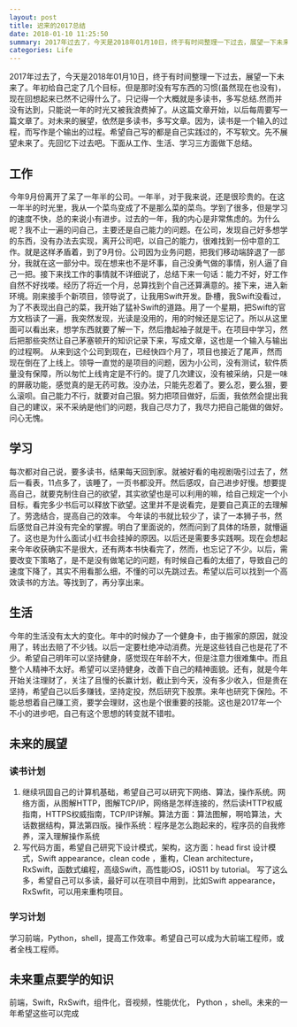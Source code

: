 ```yaml
---
layout: post
title: 迟来的2017总结
date: 2018-01-10 11:25:50
summary: 2017年过去了，今天是2018年01月10日，终于有时间整理一下过去，展望一下未来了。年初给自己定了几个目标，但是那时没有写东西的习惯(虽然现在也没有)，现在回想起来已然不记得什么了。只记得一个大概就是多读书，多写总结.然而并没有达到，只能说一年的时光又被我浪费掉了。
categories: Life
---
```

2017年过去了，今天是2018年01月10日，终于有时间整理一下过去，展望一下未来了。年初给自己定了几个目标，但是那时没有写东西的习惯(虽然现在也没有)，现在回想起来已然不记得什么了。只记得一个大概就是多读书，多写总结.然而并没有达到，只能说一年的时光又被我浪费掉了。从这篇文章开始，以后每周要写一篇文章了。对未来的展望，依然是多读书，多写文章。因为，读书是一个输入的过程，而写作是个输出的过程。希望自己写的都是自己实践过的，不写软文。先不展望未来了。先回忆下过去吧。下面从工作、生活、学习三方面做下总结。
<!-- more -->
## 工作

今年9月份离开了呆了一年半的公司。一年半，对于我来说，还是很珍贵的。在这一年半的时光里，我从一个菜鸟变成了不是那么菜的菜鸟。学到了很多，但是学习的速度不快，总的来说小有进步。过去的一年，我的内心是非常焦虑的。为什么呢？我不止一遍的问自己，主要还是自己能力的问题。在公司，发现自己好多想学的东西，没有办法去实现，离开公司吧，以自己的能力，很难找到一份中意的工作。就是这样矛盾着，到了9月份。公司因为业务问题，把我们移动端辞退了一部分，我就在这一部分中。现在想来也不是坏事，自己没勇气做的事情，别人逼了自己一把。接下来找工作的事情就不详细说了，总结下来一句话：能力不好，好工作自然不好找喽。经历了将近一个月，总算找到个自己还算满意的。接下来，进入新环境。刚来接手个新项目，领导说了，让我用Swift开发。卧槽，我Swift没看过，为了不表现出自己的菜，我开始了猛补Swift的道路。用了一个星期，把Swift的官方文档读了一遍，我突然发现，光读是没用的，用的时候还是忘记了。所以从这里面可以看出来，想学东西就要了解一下，然后撸起袖子就是干。在项目中学习，然后把那些突然让自己茅塞顿开的知识记录下来，写成文章，这也是一个输入与输出的过程啊。
从来到这个公司到现在，已经快四个月了，项目也接近了尾声，然而现在倒在了上线上。领导一直觉的是项目的问题，因为小公司，没有测试，软件质量没有保障，所以匆忙上线肯定是不行的。提了几次建议，没有被采纳，只是一味的屏蔽功能，感觉真的是无药可救。没办法，只能先忍着了。要么忍，要么狠，要么滚呗。自己能力不行，就要对自己狠。努力把项目做好，后面，我依然会提出我自己的建议，采不采纳是他们的问题，我自己尽力了，我尽力把自己能做的做好。问心无愧。

## 学习

每次都对自己说，要多读书，结果每天回到家。就被好看的电视剧吸引过去了，然后一看表，11点多了，该睡了，一页书都没开。然后感叹，自己进步好慢。想要提高自己，就要克制住自己的欲望，其实欲望也是可以利用的嘛，给自己规定一个小目标，看完多少书后可以释放下欲望。这里并不是说看完，是要自己真正的去理解了。劳逸结合，提高自己的效率。
今年读的书就比较少了，读了一本狮子书，然后感觉自己并没有完全的掌握。明白了里面说的，然而问到了具体的场景，就懵逼了。这也是为什么面试小红书会挂掉的原因。以后还是需要多实践啊。现在会想起来今年收获确实不是很大，还有两本书快看完了，然而，也忘记了不少。以后，需要改变下策略了，是不是没有做笔记的问题，有时候自己看的太细了，导致自己的速度下降了，其实不用看那么细，不懂的可以先跳过去。希望以后可以找到一个高效读书的方法。等找到了，再分享出来。

## 生活

今年的生活没有太大的变化。年中的时候办了一个健身卡，由于搬家的原因，就没用了，转出去赔了不少钱。以后一定要杜绝冲动消费。光是这些钱自己也是花了不少。希望自己明年可以坚持健身，感觉现在年龄不大，但是注意力很难集中。而且整个人精神不太好。希望可以坚持健身，改善下自己的精神面貌。还有，就是今年开始关注理财了，关注了且慢的长赢计划，截止到今天，没有多少收入，但是贵在坚持，希望自己以后多赚钱，坚持定投，然后研究下股票。来年也研究下保险。不能总想着自己赚工资，要学会理财，这也是个很重要的技能。这也是2017年一个不小的进步吧，自己有这个思想的转变就不错啦。

## 未来的展望

### 读书计划

1. 继续巩固自己的计算机基础，希望自己可以研究下网络、算法，操作系统。网络方面，从图解HTTP，图解TCP/IP，网络是怎样连接的，然后读HTTP权威指南，HTTPS权威指南，TCP/IP详解。算法方面：算法图解，啊哈算法，大话数据结构，算法第四版。操作系统：程序是怎么跑起来的，程序员的自我修养，深入理解操作系统
2. 写代码方面，希望自己研究下设计模式，架构，这方面：head first 设计模式，Swift appearance，clean code ，重构，Clean architecture，RxSwift，函数式编程，高级Swift，高性能iOS，iOS11 by tutorial。
  写了这么多，希望自己可以多读，最好可以在项目中用到，比如Swift appearance，RxSwfit，可以用来重构项目。

### 学习计划

学习前端，Python，shell，提高工作效率。希望自己可以成为大前端工程师，或者全栈工程师。

## 未来重点要学的知识

前端，Swift，RxSwift，组件化，音视频，性能优化， Python ，shell。未来的一年希望这些可以完成

